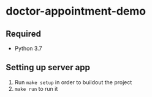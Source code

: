 # doctor-appointment-demo

## Required

- Python 3.7

## Setting up server app

1. Run `make setup` in order to buildout the project
2. `make run` to run it
